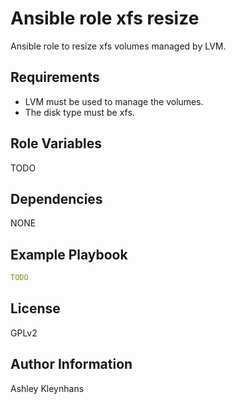 # Ansible role xfs resize

Ansible role to resize xfs volumes managed by LVM.

## Requirements

- LVM must be used to manage the volumes.
- The disk type must be xfs.

## Role Variables

TODO

## Dependencies

NONE

## Example Playbook

```yml
TODO
```

## License

GPLv2

## Author Information

Ashley Kleynhans

